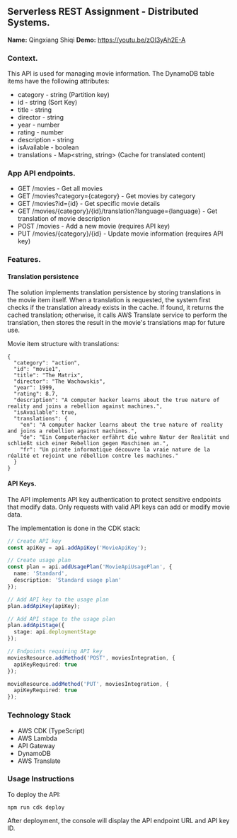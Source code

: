 ## Serverless REST Assignment - Distributed Systems.

__Name:__ Qingxiang Shiqi
__Demo:__ https://youtu.be/zOl3yAh2E-A

### Context.

This API is used for managing movie information. The DynamoDB table items have the following attributes:

+ category - string (Partition key)
+ id - string (Sort Key)
+ title - string
+ director - string
+ year - number
+ rating - number
+ description - string
+ isAvailable - boolean
+ translations - Map<string, string> (Cache for translated content)

### App API endpoints.

+ GET /movies - Get all movies
+ GET /movies?category={category} - Get movies by category
+ GET /movies?id={id} - Get specific movie details
+ GET /movies/{category}/{id}/translation?language={language} - Get translation of movie description
+ POST /movies - Add a new movie (requires API key)
+ PUT /movies/{category}/{id} - Update movie information (requires API key)

### Features.

#### Translation persistence

The solution implements translation persistence by storing translations in the movie item itself. When a translation is requested, the system first checks if the translation already exists in the cache. If found, it returns the cached translation; otherwise, it calls AWS Translate service to perform the translation, then stores the result in the movie's translations map for future use.

Movie item structure with translations:
```
{
  "category": "action",
  "id": "movie1",
  "title": "The Matrix",
  "director": "The Wachowskis",
  "year": 1999,
  "rating": 8.7,
  "description": "A computer hacker learns about the true nature of reality and joins a rebellion against machines.",
  "isAvailable": true,
  "translations": {
    "en": "A computer hacker learns about the true nature of reality and joins a rebellion against machines.",
    "de": "Ein Computerhacker erfährt die wahre Natur der Realität und schließt sich einer Rebellion gegen Maschinen an.",
    "fr": "Un pirate informatique découvre la vraie nature de la réalité et rejoint une rébellion contre les machines."
  }
}
```

#### API Keys.

The API implements API key authentication to protect sensitive endpoints that modify data. Only requests with valid API keys can add or modify movie data.

The implementation is done in the CDK stack:

```ts
// Create API key
const apiKey = api.addApiKey('MovieApiKey');

// Create usage plan
const plan = api.addUsagePlan('MovieApiUsagePlan', {
  name: 'Standard',
  description: 'Standard usage plan'
});

// Add API key to the usage plan
plan.addApiKey(apiKey);

// Add API stage to the usage plan
plan.addApiStage({
  stage: api.deploymentStage
});

// Endpoints requiring API key
moviesResource.addMethod('POST', moviesIntegration, {
  apiKeyRequired: true
});

movieResource.addMethod('PUT', moviesIntegration, {
  apiKeyRequired: true
});
```

### Technology Stack

- AWS CDK (TypeScript)
- AWS Lambda
- API Gateway
- DynamoDB
- AWS Translate

### Usage Instructions

To deploy the API:
```
npm run cdk deploy
```

After deployment, the console will display the API endpoint URL and API key ID.


